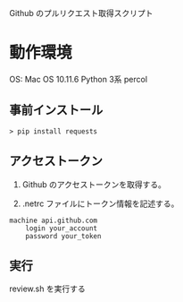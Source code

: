 Github のプルリクエスト取得スクリプト

# 動作環境

OS: Mac OS 10.11.6
Python 3系
percol

## 事前インストール

```
> pip install requests
```

## アクセストークン

1. Github のアクセストークンを取得する。

1. .netrc ファイルにトークン情報を記述する。

```
machine api.github.com
    login your_account
    password your_token
```

## 実行

review.sh を実行する







